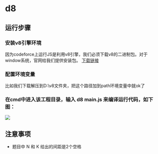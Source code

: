 # d8

## 运行步骤
### 安装v8引擎环境
因为codeforce上运行JS是利用v8引擎，我们必须下载v8的二进制包。对于window系统，官网给我们提供安装包。
[下载链接](http://pan.baidu.com/s/1sk9juqT)
### 配置环境变量
比如我们下载解压到D:\v8文件夹，把这个路径加到path环境变量中就ok了
### 在cmd中进入该工程目录，输入 d8 main.js 来编译运行代码，如下图：
![](http://or9d9eqg0.bkt.clouddn.com/%E5%BE%AE%E4%BF%A1%E5%9B%BE%E7%89%87_20180313003506.png)
## 注意事项
* 题目中 N 和 K 给出的间距是2个空格
